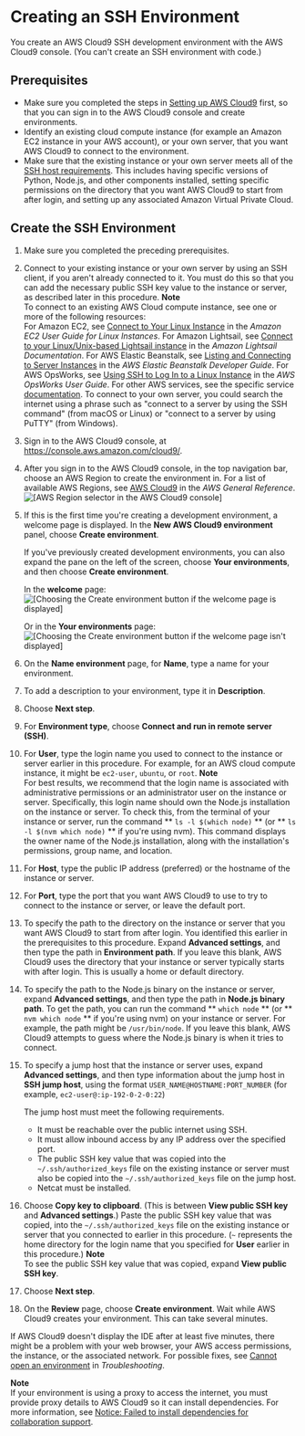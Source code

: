# Creating an SSH Environment<a name="create-environment-ssh"></a>

You create an AWS Cloud9 SSH development environment with the AWS Cloud9 console\. \(You can't create an SSH environment with code\.\)

## Prerequisites<a name="prerequisites"></a>
+ Make sure you completed the steps in [Setting up AWS Cloud9](setting-up.md) first, so that you can sign in to the AWS Cloud9 console and create environments\.
+ Identify an existing cloud compute instance \(for example an Amazon EC2 instance in your AWS account\), or your own server, that you want AWS Cloud9 to connect to the environment\.
+ Make sure that the existing instance or your own server meets all of the [SSH host requirements](ssh-settings.md#ssh-settings-requirements)\. This includes having specific versions of Python, Node\.js, and other components installed, setting specific permissions on the directory that you want AWS Cloud9 to start from after login, and setting up any associated Amazon Virtual Private Cloud\.

## Create the SSH Environment<a name="create-the-envsshtitle"></a>

1. Make sure you completed the preceding prerequisites\.

1. Connect to your existing instance or your own server by using an SSH client, if you aren't already connected to it\. You must do this so that you can add the necessary public SSH key value to the instance or server, as described later in this procedure\.
**Note**  
To connect to an existing AWS Cloud compute instance, see one or more of the following resources:  
For Amazon EC2, see [Connect to Your Linux Instance](https://docs.aws.amazon.com/AWSEC2/latest/UserGuide/AccessingInstances.html) in the *Amazon EC2 User Guide for Linux Instances*\.
For Amazon Lightsail, see [Connect to your Linux/Unix\-based Lightsail instance](https://lightsail.aws.amazon.com/ls/docs/how-to/article/lightsail-how-to-connect-to-your-instance-virtual-private-server) in the *Amazon Lightsail Documentation*\.
For AWS Elastic Beanstalk, see [Listing and Connecting to Server Instances](https://docs.aws.amazon.com/elasticbeanstalk/latest/dg/using-features.ec2connect.html) in the *AWS Elastic Beanstalk Developer Guide*\.
For AWS OpsWorks, see [Using SSH to Log In to a Linux Instance](https://docs.aws.amazon.com/opsworks/latest/userguide/workinginstances-ssh.html) in the *AWS OpsWorks User Guide*\.
For other AWS services, see the specific service [documentation](https://docs.aws.amazon.com/)\.
To connect to your own server, you could search the internet using a phrase such as "connect to a server by using the SSH command" \(from macOS or Linux\) or "connect to a server by using PuTTY" \(from Windows\)\.

1. Sign in to the AWS Cloud9 console, at [https://console\.aws\.amazon\.com/cloud9/](https://console.aws.amazon.com/cloud9/)\.

1. After you sign in to the AWS Cloud9 console, in the top navigation bar, choose an AWS Region to create the environment in\. For a list of available AWS Regions, see [AWS Cloud9](https://docs.aws.amazon.com/general/latest/gr/rande.html#cloud9_region) in the *AWS General Reference*\.  
![\[AWS Region selector in the AWS Cloud9 console\]](http://docs.aws.amazon.com/cloud9/latest/user-guide/images/console-region.png)

1. If this is the first time you're creating a development environment, a welcome page is displayed\. In the **New AWS Cloud9 environment** panel, choose **Create environment**\.

   If you've previously created development environments, you can also expand the pane on the left of the screen, choose **Your environments**, and then choose **Create environment**\.

   In the **welcome** page:  
![\[Choosing the Create environment button if the welcome page is displayed\]](http://docs.aws.amazon.com/cloud9/latest/user-guide/images/console-welcome-new-env.png)

   Or in the **Your environments** page:  
![\[Choosing the Create environment button if the welcome page isn't displayed\]](http://docs.aws.amazon.com/cloud9/latest/user-guide/images/console-new-env.png)

1. On the **Name environment** page, for **Name**, type a name for your environment\.

1. To add a description to your environment, type it in **Description**\.

1. Choose **Next step**\.

1. For **Environment type**, choose **Connect and run in remote server \(SSH\)**\.

1. For **User**, type the login name you used to connect to the instance or server earlier in this procedure\. For example, for an AWS cloud compute instance, it might be `ec2-user`, `ubuntu`, or `root`\.
**Note**  
For best results, we recommend that the login name is associated with administrative permissions or an administrator user on the instance or server\. Specifically, this login name should own the Node\.js installation on the instance or server\. To check this, from the terminal of your instance or server, run the command ** `ls -l $(which node)` ** \(or ** `ls -l $(nvm which node)` ** if you're using nvm\)\. This command displays the owner name of the Node\.js installation, along with the installation's permissions, group name, and location\.

1. For **Host**, type the public IP address \(preferred\) or the hostname of the instance or server\.

1. For **Port**, type the port that you want AWS Cloud9 to use to try to connect to the instance or server, or leave the default port\.

1. To specify the path to the directory on the instance or server that you want AWS Cloud9 to start from after login\. You identified this earlier in the prerequisites to this procedure\. Expand **Advanced settings**, and then type the path in **Environment path**\. If you leave this blank, AWS Cloud9 uses the directory that your instance or server typically starts with after login\. This is usually a home or default directory\.

1. To specify the path to the Node\.js binary on the instance or server, expand **Advanced settings**, and then type the path in **Node\.js binary path**\. To get the path, you can run the command ** `which node` ** \(or ** `nvm which node` ** if you're using nvm\) on your instance or server\. For example, the path might be `/usr/bin/node`\. If you leave this blank, AWS Cloud9 attempts to guess where the Node\.js binary is when it tries to connect\.

1. To specify a jump host that the instance or server uses, expand **Advanced settings**, and then type information about the jump host in **SSH jump host**, using the format `USER_NAME@HOSTNAME:PORT_NUMBER` \(for example, `ec2-user@:ip-192-0-2-0:22`\)

   The jump host must meet the following requirements\.
   + It must be reachable over the public internet using SSH\.
   + It must allow inbound access by any IP address over the specified port\.
   + The public SSH key value that was copied into the `~/.ssh/authorized_keys` file on the existing instance or server must also be copied into the `~/.ssh/authorized_keys` file on the jump host\.
   + Netcat must be installed\.

1. Choose **Copy key to clipboard**\. \(This is between **View public SSH key** and **Advanced settings**\.\) Paste the public SSH key value that was copied, into the `~/.ssh/authorized_keys` file on the existing instance or server that you connected to earlier in this procedure\. \(`~` represents the home directory for the login name that you specified for **User** earlier in this procedure\.\)
**Note**  
To see the public SSH key value that was copied, expand **View public SSH key**\.

1. Choose **Next step**\.

1. On the **Review** page, choose **Create environment**\. Wait while AWS Cloud9 creates your environment\. This can take several minutes\.

If AWS Cloud9 doesn't display the IDE after at least five minutes, there might be a problem with your web browser, your AWS access permissions, the instance, or the associated network\. For possible fixes, see [Cannot open an environment](troubleshooting.md#troubleshooting-env-loading) in *Troubleshooting*\.

**Note**  
If your environment is using a proxy to access the internet, you must provide proxy details to AWS Cloud9 so it can install dependencies\. For more information, see [Notice: Failed to install dependencies for collaboration support](troubleshooting.md#proxy-failed-dependencies)\.